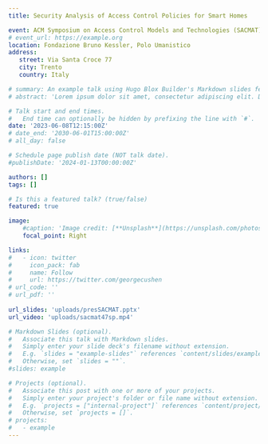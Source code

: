 ```yaml
---
title: Security Analysis of Access Control Policies for Smart Homes

event: ACM Symposium on Access Control Models and Technologies (SACMAT)
# event_url: https://example.org
location: Fondazione Bruno Kessler, Polo Umanistico
address:
   street: Via Santa Croce 77
   city: Trento
   country: Italy

# summary: An example talk using Hugo Blox Builder's Markdown slides feature.
# abstract: 'Lorem ipsum dolor sit amet, consectetur adipiscing elit. Duis posuere tellusac convallis placerat. Proin tincidunt magna sed ex sollicitudin condimentum. Sed ac faucibus dolor, scelerisque sollicitudin nisi. Cras purus urna, suscipit quis sapien eu, pulvinar tempor diam.'

# Talk start and end times.
#   End time can optionally be hidden by prefixing the line with `#`.
date: '2023-06-08T12:15:00Z'
# date_end: '2030-06-01T15:00:00Z'
# all_day: false

# Schedule page publish date (NOT talk date).
#publishDate: '2024-01-13T00:00:00Z'

authors: []
tags: []

# Is this a featured talk? (true/false)
featured: true

image:
    #caption: 'Image credit: [**Unsplash**](https://unsplash.com/photos/bzdhc5b3Bxs)'
    focal_point: Right

links:
#   - icon: twitter
#     icon_pack: fab
#     name: Follow
#     url: https://twitter.com/georgecushen
# url_code: ''
# url_pdf: ''
 
url_slides: 'uploads/presSACMAT.pptx'
url_video: 'uploads/sacmat47sp.mp4'

# Markdown Slides (optional).
#   Associate this talk with Markdown slides.
#   Simply enter your slide deck's filename without extension.
#   E.g. `slides = "example-slides"` references `content/slides/example-slides.md`.
#   Otherwise, set `slides = ""`.
#slides: example

# Projects (optional).
#   Associate this post with one or more of your projects.
#   Simply enter your project's folder or file name without extension.
#   E.g. `projects = ["internal-project"]` references `content/project/deep-learning/index.md`.
#   Otherwise, set `projects = []`.
# projects:
#   - example
---
```


<!-- {{% callout note %}}
Click on the **Slides** button above to view the built-in slides feature.
{{% /callout %}}

Slides can be added in a few ways:

- **Create** slides using Hugo Blox Builder's [_Slides_](https://docs.hugoblox.com/reference/content-types/) feature and link using `slides` parameter in the front matter of the talk file
- **Upload** an existing slide deck to `static/` and link using `url_slides` parameter in the front matter of the talk file
- **Embed** your slides (e.g. Google Slides) or presentation video on this page using [shortcodes](https://docs.hugoblox.com/reference/markdown/).

Further event details, including [page elements](https://docs.hugoblox.com/reference/markdown/) such as image galleries, can be added to the body of this page. -->
